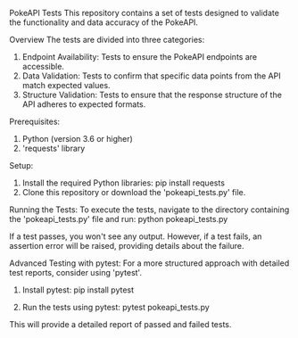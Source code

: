 PokeAPI Tests
This repository contains a set of tests designed to validate the functionality and data accuracy of the PokeAPI.


Overview
The tests are divided into three categories:
1. Endpoint Availability: Tests to ensure the PokeAPI endpoints are accessible.
2. Data Validation: Tests to confirm that specific data points from the API match expected values.
3. Structure Validation: Tests to ensure that the response structure of the API adheres to expected formats.


Prerequisites:
1. Python (version 3.6 or higher)
2. 'requests' library


Setup:
1. Install the required Python libraries:
pip install requests
2. Clone this repository or download the 'pokeapi_tests.py' file.


Running the Tests:
To execute the tests, navigate to the directory containing the 'pokeapi_tests.py' file and run:
python pokeapi_tests.py

If a test passes, you won't see any output. However, if a test fails, an assertion error will be raised, providing details about the failure.


Advanced Testing with pytest:
For a more structured approach with detailed test reports, consider using 'pytest'.

1. Install pytest:
pip install pytest

2. Run the tests using pytest:
pytest pokeapi_tests.py

This will provide a detailed report of passed and failed tests.
